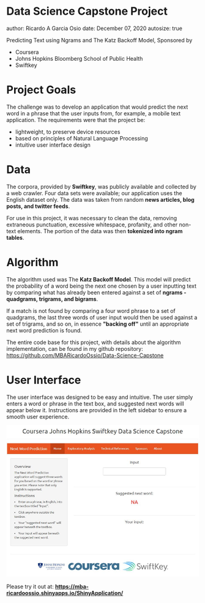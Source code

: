 Data Science Capstone Project
========================================================
author: Ricardo A Garcia Osio
date: December 07, 2020
autosize: true

Predicting Text using Ngrams and The Katz Backoff Model, 
Sponsored by 
+ Coursera
+ Johns Hopkins Bloomberg School of Public Health
+ Swiftkey

Project Goals
========================================================

The challenge was to develop an application that would predict the next word in a phrase that the user inputs from, for example, a mobile text application.  The requirements were that the project be:

- lightweight, to preserve device resources
- based on principles of Natural Language Processing
- intuitive user interface design

Data
========================================================
The corpora, provided by **Swiftkey**, was publicly available and collected by a web crawler.  Four data sets were available; our application uses the English dataset only.  The data was taken from random **news articles, blog posts, and twitter feeds**.  

For use in this project, it was necessary to clean the data, removing extraneous punctuation, excessive whitespace, profanity, and other non-text elements.  The portion of the data was then **tokenized into ngram tables**.

Algorithm
========================================================

The algorithm used was The **Katz Backoff Model**.  This model will predict the probability of a word being the next one chosen by a user inputting text by comparing what has already been entered against a set of **ngrams - quadgrams, trigrams, and bigrams**.

If a match is not found by comparing a four word phrase to a set of quadgrams, the last three words of user input would then be used against a set of trigrams, and so on, in essence **"backing off"** until an appropriate next word prediction is found.

The entire code base for this project, with details about the algorithm implementation, can be found in my github repository:
https://github.com/MBARicardoOssio/Data-Science-Capstone

User Interface
========================================================
The user interface was designed to be easy and intuitive.  The user simply enters a word or phrase in the text box, and suggested next words will appear below it.  Instructions are provided in the left sidebar to ensure a smooth user experience. 


![Next Word Prediction](Capstone.jpg)

Please try it out at: **https://mba-ricardoossio.shinyapps.io/ShinyApplication/**
